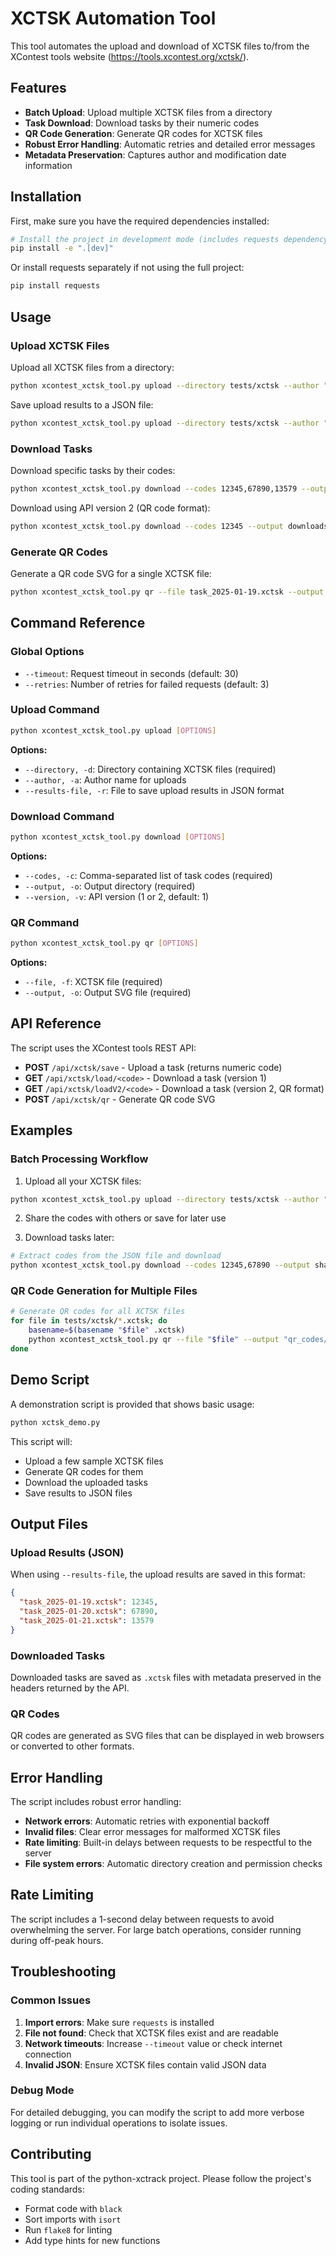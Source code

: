# XCTSK Automation Tool

This tool automates the upload and download of XCTSK files to/from the XContest tools website (<https://tools.xcontest.org/xctsk/>).

## Features

- **Batch Upload**: Upload multiple XCTSK files from a directory
- **Task Download**: Download tasks by their numeric codes
- **QR Code Generation**: Generate QR codes for XCTSK files
- **Robust Error Handling**: Automatic retries and detailed error messages
- **Metadata Preservation**: Captures author and modification date information

## Installation

First, make sure you have the required dependencies installed:

```bash
# Install the project in development mode (includes requests dependency)
pip install -e ".[dev]"
```

Or install requests separately if not using the full project:

```bash
pip install requests
```

## Usage

### Upload XCTSK Files

Upload all XCTSK files from a directory:

```bash
python xcontest_xctsk_tool.py upload --directory tests/xctsk --author "Your Name"
```

Save upload results to a JSON file:

```bash
python xcontest_xctsk_tool.py upload --directory tests/xctsk --author "Your Name" --results-file upload_results.json
```

### Download Tasks

Download specific tasks by their codes:

```bash
python xcontest_xctsk_tool.py download --codes 12345,67890,13579 --output downloads/
```

Download using API version 2 (QR code format):

```bash
python xcontest_xctsk_tool.py download --codes 12345 --output downloads/ --version 2
```

### Generate QR Codes

Generate a QR code SVG for a single XCTSK file:

```bash
python xcontest_xctsk_tool.py qr --file task_2025-01-19.xctsk --output qr_code.svg
```

## Command Reference

### Global Options

- `--timeout`: Request timeout in seconds (default: 30)
- `--retries`: Number of retries for failed requests (default: 3)

### Upload Command

```bash
python xcontest_xctsk_tool.py upload [OPTIONS]
```

**Options:**

- `--directory, -d`: Directory containing XCTSK files (required)
- `--author, -a`: Author name for uploads
- `--results-file, -r`: File to save upload results in JSON format

### Download Command

```bash
python xcontest_xctsk_tool.py download [OPTIONS]
```

**Options:**

- `--codes, -c`: Comma-separated list of task codes (required)
- `--output, -o`: Output directory (required)
- `--version, -v`: API version (1 or 2, default: 1)

### QR Command

```bash
python xcontest_xctsk_tool.py qr [OPTIONS]
```

**Options:**

- `--file, -f`: XCTSK file (required)
- `--output, -o`: Output SVG file (required)

## API Reference

The script uses the XContest tools REST API:

- **POST** `/api/xctsk/save` - Upload a task (returns numeric code)
- **GET** `/api/xctsk/load/<code>` - Download a task (version 1)
- **GET** `/api/xctsk/loadV2/<code>` - Download a task (version 2, QR format)
- **POST** `/api/xctsk/qr` - Generate QR code SVG

## Examples

### Batch Processing Workflow

1. Upload all your XCTSK files:

```bash
python xcontest_xctsk_tool.py upload --directory tests/xctsk --author "Pilot Name" --results-file codes.json
```

2. Share the codes with others or save for later use

3. Download tasks later:

```bash
# Extract codes from the JSON file and download
python xcontest_xctsk_tool.py download --codes 12345,67890 --output shared_tasks/
```

### QR Code Generation for Multiple Files

```bash
# Generate QR codes for all XCTSK files
for file in tests/xctsk/*.xctsk; do
    basename=$(basename "$file" .xctsk)
    python xcontest_xctsk_tool.py qr --file "$file" --output "qr_codes/qr_$basename.svg"
done
```

## Demo Script

A demonstration script is provided that shows basic usage:

```bash
python xctsk_demo.py
```

This script will:

- Upload a few sample XCTSK files
- Generate QR codes for them
- Download the uploaded tasks
- Save results to JSON files

## Output Files

### Upload Results (JSON)

When using `--results-file`, the upload results are saved in this format:

```json
{
  "task_2025-01-19.xctsk": 12345,
  "task_2025-01-20.xctsk": 67890,
  "task_2025-01-21.xctsk": 13579
}
```

### Downloaded Tasks

Downloaded tasks are saved as `.xctsk` files with metadata preserved in the headers returned by the API.

### QR Codes

QR codes are generated as SVG files that can be displayed in web browsers or converted to other formats.

## Error Handling

The script includes robust error handling:

- **Network errors**: Automatic retries with exponential backoff
- **Invalid files**: Clear error messages for malformed XCTSK files
- **Rate limiting**: Built-in delays between requests to be respectful to the server
- **File system errors**: Automatic directory creation and permission checks

## Rate Limiting

The script includes a 1-second delay between requests to avoid overwhelming the server. For large batch operations, consider running during off-peak hours.

## Troubleshooting

### Common Issues

1. **Import errors**: Make sure `requests` is installed
2. **File not found**: Check that XCTSK files exist and are readable
3. **Network timeouts**: Increase `--timeout` value or check internet connection
4. **Invalid JSON**: Ensure XCTSK files contain valid JSON data

### Debug Mode

For detailed debugging, you can modify the script to add more verbose logging or run individual operations to isolate issues.

## Contributing

This tool is part of the python-xctrack project. Please follow the project's coding standards:

- Format code with `black`
- Sort imports with `isort`
- Run `flake8` for linting
- Add type hints for new functions
